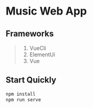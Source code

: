 # Music Web App

## Frameworks

> 1. VueCli
> 2. ElementUi
> 3. Vue

## Start Quickly

```cmd
npm install
npm run serve
```


